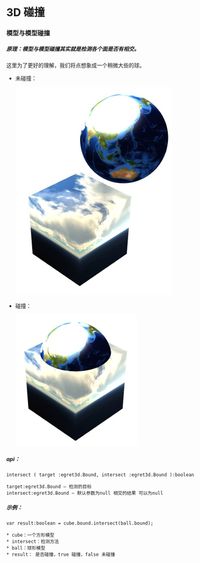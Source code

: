 # 3D 碰撞

### 模型与模型碰撞


##### 原理：模型与模型碰撞其实就是检测各个面是否有相交。

这里为了更好的理解，我们将点想象成一个稍微大些的球。

* 未碰撞：

	![image](575cd7d233cc3.png)

* 碰撞：

	![image](575cd7d24143c.png)

##### api：

~~~
intersect ( target :egret3d.Bound, intersect :egret3d.Bound ):boolean
~~~

~~~
target:egret3d.Bound — 检测的目标
intersect:egret3d.Bound — 默认参数为null 相交的结果 可以为null
~~~

##### 示例：

```
var result:boolean = cube.bound.intersect(ball.bound);

```

```
* cube：一个方形模型
* intersect：检测方法
* ball：球形模型
* result： 是否碰撞，true 碰撞，false 未碰撞

```

